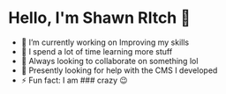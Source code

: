 # Hello, I'm Shawn RItch 👋

- 🔭 I’m currently working on Improving my skills
- 🌱 I spend a lot of time learning more stuff
- 👯 Always looking to collaborate on something lol
- 🤔 Presently looking for help with the CMS I developed
- ⚡ Fun fact: I am ### crazy 😉

<!--
- 💬 Ask me about ...
- 📫 How to reach me: ...
- 😄 Pronouns: ...
-->
